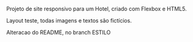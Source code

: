 Projeto de site responsivo para um Hotel, criado com Flexbox e HTML5.

Layout teste, todas imagens e textos são fictícios.

Alteracao do README, no branch ESTILO